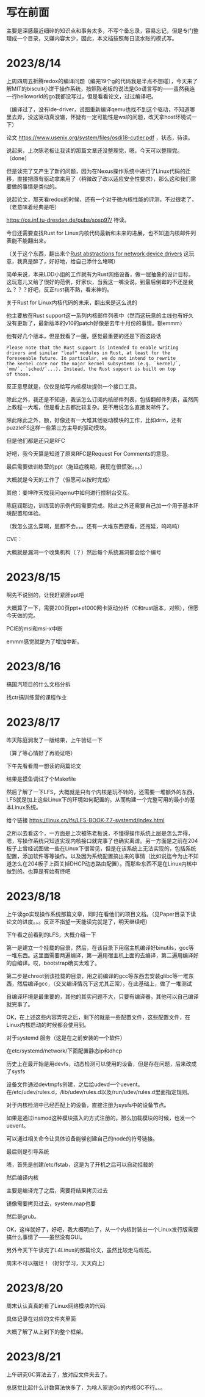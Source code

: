 # 写在前面

主要是深感最近细碎的知识点和事务太多，不写个备忘录，容易忘记，但是专门整理成一个目录，又嫌内容太少，因此，本文档按照每日流水账的模式写。



# 2023/8/14

上周四周五折腾redox的编译问题（编完19个g的代码我是半点不想碰），今天来了解MIT的biscuit小饼干操作系统，按照陈老板的说法是Go语言写的——虽然我连一行helloworld的go我都没写过，但是看看论文，过过编译吧。

（编译过了，没有ide-driver，试图重新编译qemu也找不到这个驱动，不知道哪里去弄，没这驱动真没辙，怀疑有一定可能性是wsl的问题，改天拿host环境试一下）

论文 https://www.usenix.org/system/files/osdi18-cutler.pdf ，状态，待读。

说起来，上次陈老板让我读的那篇文章还没整理完，嗯，今天可以整理完。（done）

但是读完了又产生了新的问题，因为在Nexus操作系统中进行了Linux代码的迁移，直接把原有驱动拿来用了（稍微改了改以适应安全性要求），那么这和我们需要做的事情是类似的。

说起论文，那天看redox的时候，还有一个对于微内核性能的评测，不过很老了，（老意味着经典是吧）

https://os.inf.tu-dresden.de/pubs/sosp97/ 待读。



今日还需要查找Rust for Linux内核代码最新和未来的进展，也不知道内核邮件列表能不能翻出来。

（关于这个东西，翻出来个[Rust abstractions for network device drivers](https://lore.kernel.org/rust-for-linux/20230615191931.4e4751ac@kernel.org/#) 这玩意，我真是醉了，好好地，给自己添什么堵啊）

简单来说，本来LDD小组的工作就有为Rust网络设备，做一层抽象的设计目标，这玩意儿又给了很好的范例，好家伙，当我这一嘴没说。到最后倒霉的不还是我么？？？好吧，反正rust我不熟，看米神的。

关于Rust for Linux内核代码的未来，翻出来是这么说的

他主要放在Rust support这一系列内核邮件列表中（然而这玩意的主线也有好久没有更新了，最新版本的v10的patch好像是去年十月份的事情。额emmm）

他有好几个版本，但是我看了一圈，感觉最重要的还是下面这段话

```
Please note that the Rust support is intended to enable writing
drivers and similar "leaf" modules in Rust, at least for the
foreseeable future. In particular, we do not intend to rewrite
the kernel core nor the major kernel subsystems (e.g. `kernel/`,
`mm/`, `sched/`...). Instead, the Rust support is built on top
of those.
```

反正意思就是，仅仅是给写内核模块提供一个接口工具。

除此之外，我还是不知道，我该怎么订阅内核邮件列表，包括翻邮件列表，虽然网上教程一大堆，但是看上去都比较复杂。更不用说怎么直接发邮件了。

除此除此之外，额，好像还有一大堆其他驱动模块的工作，比如drm，还有puzzleFS这样一些第三方主导的驱动模块。

但是他们都是还只是RFC



好吧，我今天算是知道了原来RFC是Request For Comments的意思。



最后需要做训练营的ppt（拖延症晚期，我现在很慌张。。。）

大概就是今天的工作了（但愿可以按时完成）

其他：姜坤昨天找我问qemu中如何进行控制台交互。

陈庭润那边，训练营的示例代码需要完成。除此之外还需要自己加一个用于基本环境配置和体验。

（我怎么这么菜啊，屁都不会。。。还有一大堆东西要看，还拖延，呜呜呜）



CVE：

大概就是漏洞一个收集机构（？）然后每个系统漏洞都会给个编号



# 2023/8/15

啊先不说别的，让我赶紧肝ppt吧

大概算了一下，需要200页ppt+e1000网卡驱动分析（C和rust版本，对照），但愿今天做的完。



PCIE的msi和msi-x中断

emmm感觉就是为了增加中断。

# 2023/8/16

搞国汽项目的什么文档分拆

找ctr搞训练营的课程作业



# 2023/8/17

昨天陈庭润发了一版结果，上午验证一下

（算了等心情好了再验证吧）

下午先看看周一想读的两篇论文

结果是摸鱼调试了个Makefile

然后了解了一下LFS，大概就是只有个内核是玩不转的，还需要一堆额外的东西，LFS就是加上这些Linux下的环境如何配置的，从而构建一个完整可用的最小的基本Linux系统。

给个链接 https://linux.cn/lfs/LFS-BOOK-7.7-systemd/index.html

之所以去看这个，一方面是上次被陈老板说，不懂得操作系统上层是怎么弄得，嗯，写操作系统只知道实现内核接口就完事了也确实离谱。另一方面是之前在204板子上曾经试图做一些在Linux下很常见，但是在该系统上无法实现的，包括系统配置，添加软件等等操作。以及因为系统配置搞出来的事情（比如说迄今为止不知道怎么在204板子上面关掉DHCP动态路由配置）。而那些东西不是在Linux内核中做到的。也算是有始有终吧

# 2023/8/18

上午读go实现操作系统那篇文章，同时在看他们的项目文档。（见Paper目录下读论文的进度。。。反正不指望一天能读完就是了，明天继续吧）

下午看之前看到的LFS，大概介绍一下

第一是建立一个挂载的目录，然后，在该目录下用宿主机编译好binutils，gcc等一堆东西。这里面需要两遍编译，第一遍用宿主机上面的去编译，第二遍用编译好的自编译。哎，bootstrap确实太难了。

第二步是chroot到该挂载的目录，用之前编译的gcc等东西去安装glibc等一堆东西，然后编译gcc，（交叉编译情况下这尤其正常），在此基础上，做了一堆测试

自编译环境是最重要的，其他的其实问题不大，只要有编译器，其他可以自己编译就完事了。

OK，在上述这些内容弄完之后，剩下的就是一些配置文件，这些配置文件，在Linux内核启动的时候都会使用到。

对于systemd 服务（这是在之前安装的一个软件）

在etc/systemd/network/下面配置静态ip和dhcp

历史上在最开始是用devfs，动态检测可以使用的设备，但是存在问题，后来改成了sysfs

设备文件通过devtmpfs创建，之后给udevd一个uevent。在/etc/udev/rules.d，/lib/udev/rules.d以及/run/udev/rules.d里面指定规则。

对于内核检测中已经匹配上的设备，直接注册为sysfs中的设备节点。

如果是通过insmod这种模块插入的方式注册的。那么加载模块的时候，也发一个uevent。

可以通过相关命令让具体设备能够创建自己的node的符号链接。



最后则是引导系统

唔，首先是创建/etc/fstab，这是为了开机之后可以自动挂载的

然后编译内核

主要是编译完了之后，需要将结果拷贝过去

镜像需要拷贝过去，system.map也要

然后是grub。

OK，这样就好了，好吧，我大概明白了，从一个内核封装出一个Linux发行版需要搞什么事情了——虽然没有GUI。



另外今天下午读完了L4Linux的那篇论文，虽然比较走马观花。

周末不可以摆烂！（好好学习，天天向上）



# 2023/8/20

周末认认真真的看了Linux网络模块的代码

具体记录在对应的文件夹里面

大概了解了从上到下的整个框架。



# 2023/8/21

上午研究GC算法去了，放对应文件夹去了。

总感觉比起什么计数算法快多了，为啥人家说Go的内核GC不行。。。


